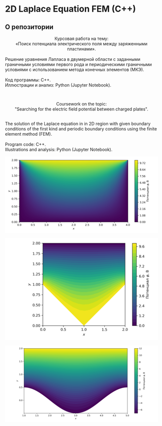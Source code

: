 <h1> 2D Laplace Equation FEM (C++)</h1>
<h2> О репозитории</h2>

<div style="text-align: center;">Курсовая работа на тему:</div>
<div style="text-align: center;">&laquo;Поиск потенциала электрического поля между заряженными пластинами&raquo;.</div>
<div>&nbsp;</div>
<div>Решение уравнения Лапласа в двумерной области с заданными граничными условиями первого рода и периодическими граничными условиями с использованием метода конечных элементов (МКЭ).</div>
<div>&nbsp;</div>
<div>Код программы: C++.</div>
<div>Иллюстрации и анализ: Python (Jupyter Notebook).</div>
<p>&nbsp;</p>

<p style="text-align: center;"><span class="--l --r sentence_highlight">Coursework on the topic: <br /></span>"Searching for the electric field potential between charged plates".</p>
<div>&nbsp;</div>
<div>The solution of the Laplace equation in in 2D region with given boundary conditions of the first kind and periodic boundary conditions using the finite element method (FEM).</div>
<div>&nbsp;</div>
<div>Program code: C++.</div>
<div>Illustrations and analysis: Python (Jupyter Notebook).</div>


<p align="center">
    <img src="/latex/illustr/domain_rectangle_dirichlet_only/rect_dirichlet_only_0001_calfem.png" alt="" />
</p>


<p align="center">
    <img src="/latex/illustr/domain_4/Test_domain_4_mesh001_calfem.png" alt="" />
</p>

<p align="center">
    <img src="/latex/illustr/domain_1_1/Test_domain_1_1_sin_mesh_0001_calfem.png" alt="" />
</p>

